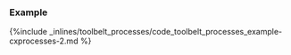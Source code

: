 <!-- post: -->


### Example



{%include _inlines/toolbelt_processes/code_toolbelt_processes_example-cxprocesses-2.md %}


